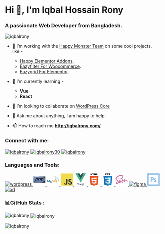 <h1 align="left">Hi 👋, I'm Iqbal Hossain Rony</h1>
<h3 align="left">A passionate Web Developer from Bangladesh.</h3>

<p align="left"> <img src="https://komarev.com/ghpvc/?username=iqbalrony&label=Profile%20views&color=0e75b6&style=flat" alt="iqbalrony" /> </p>

- 🔭 I’m working with the [Happy Monster Team](https://happymonster.dev/) on some cool projects. like:-
  - [Happy Elementor Addons](https://wordpress.org/plugins/happy-elementor-addons/).
  - [Eazyfilter For Woocommerce](https://wordpress.org/plugins/eazyfilter-for-woocommerce/).
  - [Eazygrid For Elementor](https://wordpress.org/plugins/eazygrid-for-elementor/).

- 🌱 I’m currently learning:-
  - **Vue**
  - **React**

- 👯 I’m looking to collaborate on [WordPress Core](https://wordpress.org/)

- 💬 Ask me about anything, I am happy to help

- 📫 How to reach me **http://iqbalrony.com/**

<h3 align="left">Connect with me:</h3>
<p align="left">
<a href="https://codepen.io/iqbalrony" target="blank"><img align="center" src="https://raw.githubusercontent.com/rahuldkjain/github-profile-readme-generator/master/src/images/icons/Social/codepen.svg" alt="iqbalrony" height="30" width="40" /></a>
<a href="https://twitter.com/iqbalrony30" target="blank"><img align="center" src="https://raw.githubusercontent.com/rahuldkjain/github-profile-readme-generator/master/src/images/icons/Social/twitter.svg" alt="iqbalrony30" height="30" width="40" /></a>
<a href="https://linkedin.com/in/iqbalrony" target="blank"><img align="center" src="https://raw.githubusercontent.com/rahuldkjain/github-profile-readme-generator/master/src/images/icons/Social/linked-in-alt.svg" alt="iqbalrony" height="30" width="40" /></a>
</p>

<h3 align="left">Languages and Tools:</h3>
<p align="left">
	<a href="https://wordpress.org/" target="_blank" rel="noreferrer">
		<img src="https://icongr.am/devicon/wordpress-plain.svg" alt="wordpress" width="40" height="40" />
	</a>
	<a href="https://www.php.net" target="_blank" rel="noreferrer">
		<img src="https://raw.githubusercontent.com/devicons/devicon/master/icons/php/php-original.svg" alt="php" width="40" height="40" />
	</a>
	<a href="https://www.mysql.com/" target="_blank" rel="noreferrer">
		<img src="https://raw.githubusercontent.com/devicons/devicon/master/icons/mysql/mysql-original-wordmark.svg" alt="mysql" width="40" height="40" />
	</a>
	<a href="https://developer.mozilla.org/en-US/docs/Web/JavaScript" target="_blank" rel="noreferrer">
		<img src="https://raw.githubusercontent.com/devicons/devicon/master/icons/javascript/javascript-original.svg" alt="javascript" width="40" height="40" />
	</a>
	<a href="https://vuejs.org/" target="_blank" rel="noreferrer">
		<img src="https://raw.githubusercontent.com/devicons/devicon/master/icons/vuejs/vuejs-original-wordmark.svg" alt="vuejs" width="40" height="40" />
	</a>
	<a href="https://www.w3.org/html/" target="_blank" rel="noreferrer">
		<img src="https://raw.githubusercontent.com/devicons/devicon/master/icons/html5/html5-original-wordmark.svg" alt="html5" width="40" height="40" />
	</a>
	<a href="https://www.w3schools.com/css/" target="_blank" rel="noreferrer">
		<img src="https://raw.githubusercontent.com/devicons/devicon/master/icons/css3/css3-original-wordmark.svg" alt="css3" width="40" height="40" />
	</a>
	<a href="https://sass-lang.com" target="_blank" rel="noreferrer">
		<img src="https://raw.githubusercontent.com/devicons/devicon/master/icons/sass/sass-original.svg" alt="sass" width="40" height="40" />
	</a>
	<a href="https://www.figma.com/" target="_blank" rel="noreferrer">
		<img src="https://www.vectorlogo.zone/logos/figma/figma-icon.svg" alt="figma" width="40" height="40" />
	</a>
	<a href="https://www.photoshop.com/en" target="_blank" rel="noreferrer">
		<img src="https://raw.githubusercontent.com/devicons/devicon/master/icons/photoshop/photoshop-line.svg" alt="photoshop" width="40" height="40" />
	</a>
	<a href="https://www.adobe.com/products/xd.html" target="_blank" rel="noreferrer">
		<img src="https://cdn.worldvectorlogo.com/logos/adobe-xd.svg" alt="xd" width="40" height="40" />
	</a>
</p>

### 📊GitHub Stats :

<p><img align="left" src="https://github-readme-stats.vercel.app/api/top-langs?username=iqbalrony&show_icons=true&locale=en&layout=compact&theme=tokyonight" alt="iqbalrony" /></p>

<p>&nbsp;<img align="center" src="https://github-readme-stats.vercel.app/api?username=iqbalrony&show_icons=true&locale=en&theme=tokyonight" alt="iqbalrony" /></p>

<p><img align="center" src="https://github-readme-streak-stats.herokuapp.com/?user=iqbalrony&theme=tokyonight" alt="iqbalrony" /></p>
